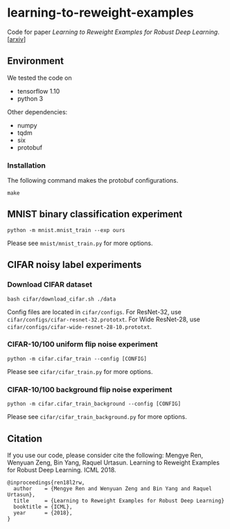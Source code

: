 # learning-to-reweight-examples

Code for paper *Learning to Reweight Examples for Robust Deep Learning*. [[arxiv](https://arxiv.org/abs/1803.09050)]

## Environment
We tested the code on
- tensorflow 1.10
- python 3

Other dependencies:
- numpy
- tqdm
- six
- protobuf

### Installation
The following command makes the protobuf configurations.
```
make
```

## MNIST binary classification experiment
```
python -m mnist.mnist_train --exp ours
```
Please see `mnist/mnist_train.py` for more options.

## CIFAR noisy label experiments

### Download CIFAR dataset
```
bash cifar/download_cifar.sh ./data
```

Config files are located in `cifar/configs`. For ResNet-32, use
`cifar/configs/cifar-resnet-32.prototxt`. For Wide ResNet-28, use
`cifar/configs/cifar-wide-resnet-28-10.prototxt`.

### CIFAR-10/100 uniform flip noise experiment
```
python -m cifar.cifar_train --config [CONFIG]
```
Please see `cifar/cifar_train.py` for more options.

### CIFAR-10/100 background flip noise experiment
```
python -m cifar.cifar_train_background --config [CONFIG]
```
Please see `cifar/cifar_train_background.py` for more options.

## Citation
If you use our code, please consider cite the following: Mengye Ren, Wenyuan Zeng, Bin Yang, Raquel
Urtasun. Learning to Reweight Examples for Robust Deep Learning. ICML 2018.
```
@inproceedings{ren18l2rw,
  author    = {Mengye Ren and Wenyuan Zeng and Bin Yang and Raquel Urtasun},
  title     = {Learning to Reweight Examples for Robust Deep Learning}
  booktitle = {ICML},
  year      = {2018},
}
```
